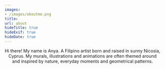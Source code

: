 ```yaml
---
images:
- /images/aboutme.png
title:
url: about
hideTitle: true
hideExif: true
hideDate: true
---
```


<div align="center">
 
  <p>Hi there! My name is Anya. A Filipino artist born and raised in sunny Nicosia, Cyprus. My murals, illustrations and animations are often themed around and inspired by nature, everyday moments and geometrical patterns.</p>
</div>
